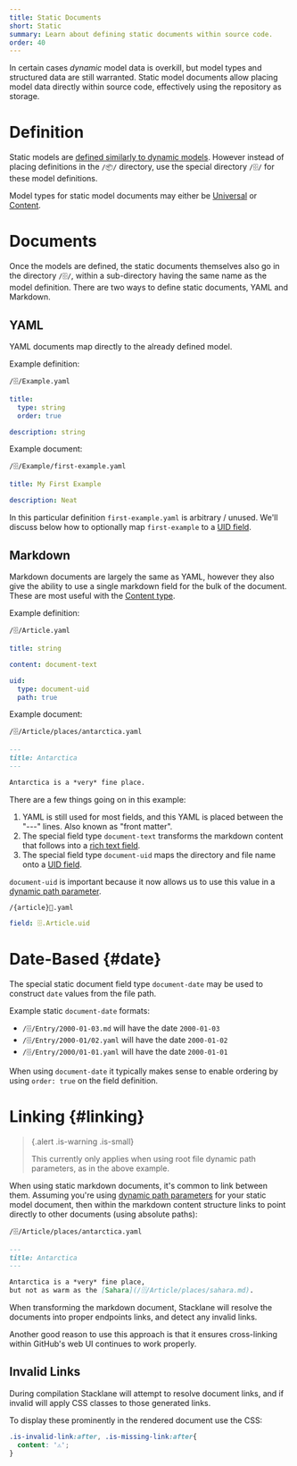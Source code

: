 ```yaml
---
title: Static Documents
short: Static
summary: Learn about defining static documents within source code.
order: 40
---
```


In certain cases *dynamic* model data is overkill, but model types and structured data are still warranted.
Static model documents allow placing model data directly within source code, effectively using the repository as storage.

# Definition

Static models are [defined similarly to dynamic models](/🗄/Article/models/types.md#definition).
However instead of placing definitions in the `/📦/` directory,
use the special directory `/🗄/` for these model definitions.

Model types for static model documents may either be
[Universal](/🗄/Article/models/types.md#universal) or [Content](/🗄/Article/models/types.md#content).

# Documents

Once the models are defined, the static documents themselves also go in the directory `/🗄/`,
within a sub-directory having the same name as the model definition.
There are two ways to define static documents, YAML and Markdown.

## YAML

YAML documents map directly to the already defined model.  

Example definition:

```file-name
/🗄/Example.yaml
```
```yaml
title:
  type: string
  order: true

description: string
```

Example document:

```file-name
/🗄/Example/first-example.yaml
```
```yaml
title: My First Example

description: Neat
```

In this particular definition `first-example.yaml` is arbitrary / unused.
We'll discuss below how to optionally map `first-example` to a [UID field](/🗄/Article/fields/basic.md#uid).

## Markdown

Markdown documents are largely the same as YAML, however they also give 
the ability to use a single markdown field for the bulk of the document.
These are most useful with the [Content type](/🗄/Article/models/types.md#content). 
 
Example definition:
 
```file-name
/🗄/Article.yaml
```
```yaml
title: string

content: document-text

uid:
  type: document-uid
  path: true
```

Example document:

```file-name
/🗄/Article/places/antarctica.yaml
```
```markdown
---
title: Antarctica
---

Antarctica is a *very* fine place.
```

There are a few things going on in this example:

1. YAML is still used for most fields, and this YAML is placed between the "---" lines.  Also known as "front matter".
2. The special field type `document-text` transforms the markdown content that follows into a [rich text field](/🗄/Article/fields/text.md).
3. The special field type `document-uid` maps the directory and file name onto a [UID field](/🗄/Article/fields/basic.md#uid).

`document-uid` is important because it now allows us to use this value in a [dynamic path parameter](/🗄/Article/views/dynamic.md).

```file-name
/{article}📎.yaml
```
```yaml
field: 🗄.Article.uid
```

# Date-Based {#date}

The special static document field type `document-date` may be used to construct `date` values from the file path.

Example static `document-date` formats:

- `/🗄/Entry/2000-01-03.md` will have the date `2000-01-03`
- `/🗄/Entry/2000-01/02.yaml` will have the date `2000-01-02`
- `/🗄/Entry/2000/01-01.yaml` will have the date `2000-01-01`

When using `document-date` it typically makes sense to enable ordering by using `order: true` on the field definition.

# Linking {#linking}

> {.alert .is-warning .is-small}
>
> This currently only applies when using root file dynamic path parameters, as in the above example.

When using static markdown documents, it's common to link between them.
Assuming you're using [dynamic path parameters](/🗄/Article/views/dynamic.md) for your
static model document, then within the markdown content structure
links to point directly to other documents (using absolute paths):

```file-name
/🗄/Article/places/antarctica.yaml
```
```markdown
---
title: Antarctica
---

Antarctica is a *very* fine place,
but not as warm as the [Sahara](/🗄/Article/places/sahara.md).
```

When transforming the markdown document, Stacklane will resolve
the documents into proper endpoints links, and detect any invalid links.

Another good reason to use this approach is that it ensures cross-linking within GitHub's
web UI continues to work properly.

## Invalid Links

During compilation Stacklane will attempt to resolve document links,
and if invalid will apply CSS classes to those generated links.

To display these prominently in the rendered document use the CSS:

```css
.is-invalid-link:after, .is-missing-link:after{
  content: '⚠️';
}
```
